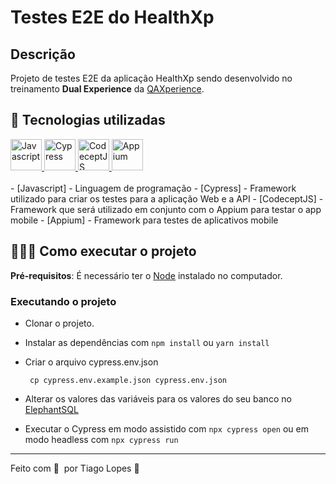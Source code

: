 # Testes E2E do HealthXp

## Descrição

Projeto de testes E2E da aplicação HealthXp sendo desenvolvido no treinamento **Dual Experience** da [QAXperience](https://qaxperience.com/).

## 🚀 Tecnologias utilizadas

<div>
	<a href="https://developer.mozilla.org/pt-BR/docs/Web/JavaScript">
    <img src="https://upload.wikimedia.org/wikipedia/commons/6/6a/JavaScript-logo.png" heigth="60px" width="50px" title="Javascript" />
  </a>
	<a href="https://www.cypress.io/">
	    <img src="https://static-00.iconduck.com/assets.00/cypress-icon-512x512-ovcrvspz.png" heigth="50px" width="50px" title="Cypress" />
	</a>
  <a href="https://codecept.io/">
	    <img src="https://codecept.io/logo.svg" heigth="60px" width="50px" title="CodeceptJS" />
	</a>
	 <a href="https://appium.io/docs/en/2.0/">
	    <img src="https://static-00.iconduck.com/assets.00/appium-icon-511x512-rm65wi9n.png" heigth="50px" width="50px" title="Appium" />
	</a>
</div>
<br>
 - [Javascript] - Linguagem de programação
 - [Cypress] - Framework utilizado para criar os testes para a aplicação Web e a API
 - [CodeceptJS] - Framework que será utilizado em conjunto com o Appium para testar o app mobile
 - [Appium] - Framework para testes de aplicativos mobile

## 👨🏻‍💻 Como executar o projeto

 **Pré-requisitos**: É necessário ter o [Node](https://nodejs.org/pt-br) instalado no computador.

### Executando o projeto

 - Clonar o projeto.
 - Instalar as dependências com `npm install` ou `yarn install`
 - Criar o arquivo cypress.env.json
        
        cp cypress.env.example.json cypress.env.json

 - Alterar os valores das variáveis para os valores do seu banco no [ElephantSQL](https://www.elephantsql.com/)
 - Executar o Cypress em modo assistido com `npx cypress open` ou em modo headless com `npx cypress run`
---

Feito com 💜 &nbsp;por Tiago Lopes 👋 &nbsp;
